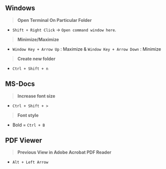 ## Windows

> **Open Terminal On Particular Folder**
- `Shift + Right Click` -> `Open command window here`.

> **Minimize/Maximize**
- `Window Key + Arrow Up` : Maximize & `Window Key + Arrow Down` : Minimize

> **Create new folder**
- `Ctrl + Shift + n`

## MS-Docs

> **Increase font size**
- `Ctrl + Shift + >`

> **Font style**
- Bold = `Ctrl + B`

## PDF Viewer

> **Previous View in Adobe Acrobat PDF Reader**
- `Alt + Left Arrow`
